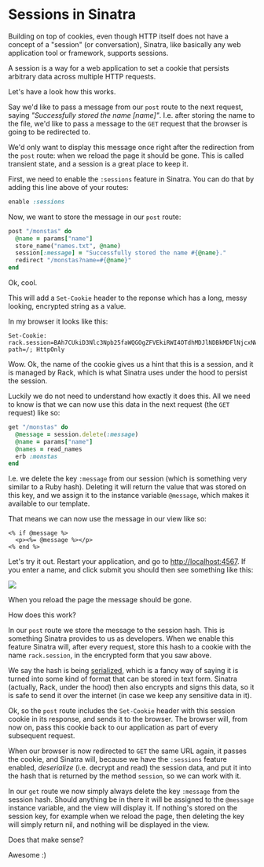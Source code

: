 # Sessions in Sinatra

Building on top of cookies, even though HTTP itself does not have a concept of a
"session" (or conversation), Sinatra, like basically any web application
tool or framework, supports sessions.

A session is a way for a web application to set a cookie that persists
arbitrary data across multiple HTTP requests.

Let's have a look how this works.

Say we'd like to pass a message from our `post` route to the next request, saying
*"Successfully stored the name [name]"*. I.e. after storing the name to the
file, we'd like to pass a message to the `GET` request that the browser is
going to be redirected to.

We'd only want to display this message once right after the redirection from
the `post` route: when we reload the page it should be gone. This is called
transient state, and a session is a great place to keep it.

First, we need to enable the `:sessions` feature in Sinatra. You can do that
by adding this line above of your routes:

```ruby
enable :sessions
```

Now, we want to store the message in our `post` route:

```ruby
post "/monstas" do
  @name = params["name"]
  store_name("names.txt", @name)
  session[:message] = "Successfully stored the name #{@name}."
  redirect "/monstas?name=#{@name}"
end
```

Ok, cool.

This will add a `Set-Cookie` header to the reponse which has a long, messy looking, encrypted
string as a value.

In my browser it looks like this:

```
Set-Cookie: rack.session=BAh7CUkiD3Nlc3Npb25faWQGOgZFVEkiRWI4OTdhMDJlNDBkMDFlNjcxNWUw%0AZGI1ZWU5MzQ0YTQyMjAzYjFiZTE2YzYxNzgwMWQxYjI3NzhiOWNhYTQ4YzUG%0AOwBGSSIJY3NyZgY7AEZJIiU2ZjdjN2Y0ZmM0MTdmMGJkNjBkNmY5MmQ1NDEx%0ANGQ4ZgY7AEZJIg10cmFja2luZwY7AEZ7B0kiFEhUVFBfVVNFUl9BR0VOVAY7%0AAFRJIi03NGNlNDIxYTczNjMwZDY3MWViNTlkYzIzN2YyN2M5NGU3ZWU4NTRm%0ABjsARkkiGUhUVFBfQUNDRVBUX0xBTkdVQUdFBjsAVEkiLTA3NjBhNDRjMzU0%0AODIxMzJjZjIyNDQyYTBkODhjMDhiYjg1NTYyNTAGOwBGSSIIZm9vBjsARkki%0ACGJhcgY7AFQ%3D%0A; path=/; HttpOnly
```

Wow. Ok, the name of the cookie gives us a hint that this is a session, and it
is managed by Rack, which is what Sinatra uses under the hood to persist the
session.

Luckily we do not need to understand how exactly it does this. All we need to
know is that we can now use this data in the next request (the `GET` request)
like so:

```ruby
get "/monstas" do
  @message = session.delete(:message)
  @name = params["name"]
  @names = read_names
  erb :monstas
end
```

I.e. we delete the key `:message` from our session (which is something very
similar to a Ruby hash).  Deleting it will return the value that was stored on
this key, and we assign it to the instance variable `@message`, which makes it
available to our template.

That means we can now use the message in our view like so:

```erb
<% if @message %>
  <p><%= @message %></p>
<% end %>
```

Let's try it out. Restart your application, and go to <a href="http://localhost:4567">http://localhost:4567</a>.
If you enter a name, and click submit you should then see something like this:

<img src="/assets/images/12-sessions_1.png">

When you reload the page the message should be gone.

How does this work?

In our `post` route we store the message to the session hash. This is
something Sinatra provides to us as developers. When we enable this
feature Sinatra will, after every request, store this hash to a cookie
with the name `rack.session`, in the encrypted form that you saw above.

We say the hash is being <a href="http://en.wikipedia.org/wiki/Serialization">serialized</a>,
which is a fancy way of saying it is turned into some kind of format that
can be stored in text form. Sinatra (actually, Rack, under the hood) then also
encrypts and signs this data, so it is safe to send it over the internet (in
case we keep any sensitive data in it).

Ok, so the `post` route includes the `Set-Cookie` header with this session
cookie in its response, and sends it to the browser. The browser will, from
now on, pass this cookie back to our application as part of every subsequent
request.

When our browser is now redirected to `GET` the same URL again, it passes the
cookie, and Sinatra will, because we have the `:sessions` feature enabled,
*deserialize* (i.e. decrypt and read) the session data, and put it into the
hash that is returned by the method `session`, so we can work with it.

In our `get` route we now simply always delete the key `:message` from the
session hash. Should anything be in there it will be assigned to the `@message`
instance variable, and the view will display it. If nothing's stored on the
session key, for example when we reload the page, then deleting the key will
simply return nil, and nothing will be displayed in the view.

Does that make sense?

Awesome :)

